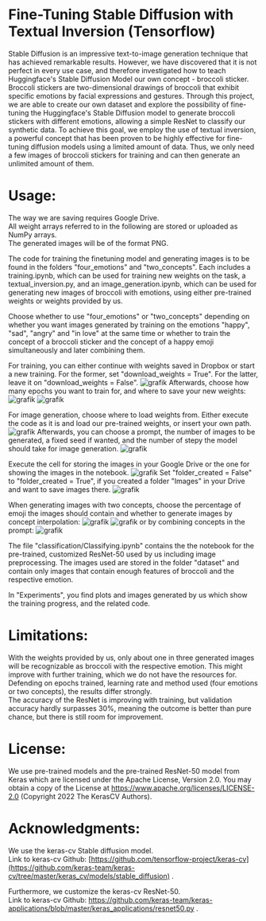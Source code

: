 # Fine-Tuning Stable Diffusion with Textual Inversion (Tensorflow)
Stable Diffusion is an impressive text-to-image generation technique that has achieved remarkable results. However, we have discovered that it is not perfect in every use case, and therefore investigated how to teach Huggingface's Stable Diffusion Model our own concept - broccoli sticker. Broccoli stickers are two-dimensional drawings of broccoli that exhibit specific emotions by facial expressions and gestures. Through this project, we are able to create our own dataset and explore the possibility of fine-tuning the Huggingface's Stable Diffusion model to generate broccoli stickers with different emotions, allowing a simple ResNet to classify our synthetic data. To achieve this goal, we employ the use of textual inversion, a powerful concept that has been proven to be highly effective for fine-tuning diffusion models using a limited amount of data. Thus, we only need a few images of broccoli stickers for training and can then generate an unlimited amount of them.

# Usage: 
The way we are saving requires Google Drive.\
All weight arrays referred to in the following are stored or uploaded as NumPy arrays. \
The generated images will be of the format PNG.

The code for training the finetuning model and generating images is to be found in the folders "four_emotions" and "two_concepts". Each includes a training.ipynb, which can be used for training new weights on the task, a textual_inversion.py, and an image_generation.ipynb, which can be used for generating new images of broccoli with emotions, using either pre-trained weights or weights provided by us. 

Choose whether to use "four_emotions" or "two_concepts" depending on whether you want images generated by training on the emotions "happy", "sad", "angry" and "in love" at the same time or whether to train the concept of a broccoli sticker and the concept of a happy emoji simultaneously and later combining them.

For training, you can either continue with weights saved in Dropbox or start a new training. 
For the former, set "download_weights = True". For the latter, leave it on "download_weights = False".
![grafik](https://user-images.githubusercontent.com/126180162/229194857-1e00a06b-4166-4df5-97f3-ce0be7391dda.png)
Afterwards, choose how many epochs you want to train for, and where to save your new weights:
![grafik](https://user-images.githubusercontent.com/126180162/229196103-488156a1-db05-43fb-8d81-ed6b70208ac1.png)
![grafik](https://user-images.githubusercontent.com/126180162/229196018-1a9166f0-d134-4110-afb5-3cf8114ef235.png)

For image generation, choose where to load weights from. Either execute the code as it is and load our pre-trained weights, or insert your own path. 
![grafik](https://user-images.githubusercontent.com/126180162/227211476-18cbd088-8e15-4857-9a11-94b715a891eb.png)
Afterwards, you can choose a prompt, the number of images to be generated, a fixed seed if wanted, and the number of stepy the model should take for image generation. 
![grafik](https://user-images.githubusercontent.com/126180162/229196736-4cdd78bf-98a3-40b0-8363-c072657daa17.png)

Execute the cell for storing the images in your Google Drive or the one for showing the images in the notebook. 
![grafik](https://user-images.githubusercontent.com/126180162/227211627-7f07917b-b036-4314-9210-491888e6907f.png)
Set "folder_created = False" to "folder_created = True", if you created a folder "Images" in your Drive and want to save images there.
![grafik](https://user-images.githubusercontent.com/126180162/229194307-0004f228-dcdd-46e0-b127-988c2a44b5cb.png)

When generating images with two concepts, choose the percentage of emoji the images should contain and whether to generate images by concept interpolation:
![grafik](https://user-images.githubusercontent.com/126180162/229197296-471172d8-3fc8-484c-829b-1546403111a1.png)
![grafik](https://user-images.githubusercontent.com/126180162/227212231-b418f3f2-cd04-449b-bd16-39344827c06e.png)
or by combining concepts in the prompt:
![grafik](https://user-images.githubusercontent.com/126180162/227212329-d003c75d-a572-4347-82db-b328de7ecf4c.png)

The file "classification/Classifying.ipynb" contains the the notebook for the pre-trained, customized ResNet-50 used by us including image preprocessing. The images used are stored in the folder "dataset" and contain only images that contain enough features of broccoli and the respective emotion.

In "Experiments", you find plots and images generated by us which show the training progress, and the related code.

# Limitations:
With the weights provided by us, only about one in three generated images will be recognizable as broccoli with the respective emotion. This might improve with further training, which we do not have the resources for. Defending on epochs trained, learning rate and method used (four emotions or two concepts), the results differ strongly.\
The accuracy of the ResNet is improving with training, but validation accuracy hardly surpasses 30%, meaning the outcome is better than pure chance, but there is still room for improvement.


# License: 
We use pre-trained models and the pre-trained ResNet-50 model from Keras which are licensed under the Apache License, Version 2.0. You may obtain a copy of the License at https://www.apache.org/licenses/LICENSE-2.0 (Copyright 2022 The KerasCV Authors).


# Acknowledgments:
We use the  keras-cv Stable diffusion model.\
Link to keras-cv Github: [https://github.com/tensorflow-project/keras-cv](https://github.com/keras-team/keras-cv/tree/master/keras_cv/models/stable_diffusion) .

Furthermore, we customize the keras-cv ResNet-50.\
Link to keras-cv Github: https://github.com/keras-team/keras-applications/blob/master/keras_applications/resnet50.py .

